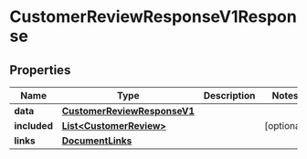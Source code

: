 

# CustomerReviewResponseV1Response


## Properties

| Name | Type | Description | Notes |
|------------ | ------------- | ------------- | -------------|
|**data** | [**CustomerReviewResponseV1**](CustomerReviewResponseV1.md) |  |  |
|**included** | [**List&lt;CustomerReview&gt;**](CustomerReview.md) |  |  [optional] |
|**links** | [**DocumentLinks**](DocumentLinks.md) |  |  |



